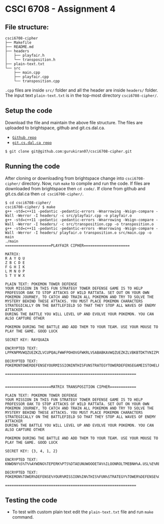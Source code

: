 # CSCI 6708 - Assignment 4

## File structure:

```
csci6708-cipher
├── Makefile
├── README.md
├── headers
│   ├── playfair.h
│   └── transposition.h
├── plain-text.txt
└── src
    ├── main.cpp
    ├── playfair.cpp
    └── transposition.cpp
```

`.cpp` files are inside `src/` folder and all the header are inside `headers/` folder. The input text `plain-text.txt` is in the top-most directory `csci6708-cipher/`.

## Setup the code

Download the file and maintain the above file structure. The files are uploaded to brightspace, github and git.cs.dal.ca.

- [`Github repo`](https://github.com/gurukiran07/csci6708-cipher)
- [`git.cs.dal.ca repo`](https://git.cs.dal.ca/jagata/csci6708-cipher)

```
$ git clone git@github.com:gurukiran07/csci6708-cipher.git
```

## Running the code

After cloning or downloading from brightspace change into `csci6708-cipher/` directory. Now, run `make` to compile and run the code. If files are downloaded from brightspace then `cd code/`. If clone from github and git.cs.dal.ca then `cd csci6708-cipher/`.

```
$ cd csci6708-cipher/
csci6708-cipher/ $ make
g++ -std=c++11 -pedantic -pedantic-errors -Wnarrowing -Wsign-compare -Wall -Werror -I headers/ -c src/playfair.cpp -o playfair.o
g++ -std=c++11 -pedantic -pedantic-errors -Wnarrowing -Wsign-compare -Wall -Werror -I headers/ -c src/transposition.cpp -o transposition.o
g++ -std=c++11 -pedantic -pedantic-errors -Wnarrowing -Wsign-compare -Wall -Werror -I headers/ playfair.o transposition.o src/main.cpp -o main
./main 
=====================PLAYFAIR CIPHER=====================

MATRIX:
R A Y Q U 
Z B C D E 
F G H I K 
L M N O P 
S T V W X 

PLAIN TEXT: POKEMON TOWER DEFENSE
YOUR MISSION IN THIS FUN STRATEGY TOWER DEFENSE GAME IS TO HELP PROFESSOR OAK TO STOP ATTACKS OF WILD RATTATA. SET OUT ON YOUR OWN POKEMON JOURNEY, TO CATCH AND TRAIN ALL POKEMON AND TRY TO SOLVE THE MYSTERY BEHIND THESE ATTACKS. YOU MUST PLACE POKEMON CHARACTERS STRATEGICALLY ON THE BATTLEFIELD SO THAT THEY STOP ALL WAVES OF ENEMY ATTACKER
DURING THE BATTLE YOU WILL LEVEL UP AND EVOLVE YOUR POKEMON. YOU CAN ALSO CAPTURE OTHER
 
POKEMON DURING THE BATTLE AND ADD THEM TO YOUR TEAM. USE YOUR MOUSE TO PLAY THE GAME. GOOD LUCK

SECRET KEY: RAYQUAZA

ENCRYPTED TEXT: LPPKNPMVWQZUEZKZLVCUPQALFWWFPOHOVGFWKRLVSABABKAVWQZUEZKZLVBKBTDKTVNIZPOULULIZXWLQLUGWMTVPLBAABEHWLISFOZQBAABABXZWMAXPOQNRAWQOLPIBPPOOWRAPCAVNDBAHNYMBWAYHORMMLPIBPPOYMBWAQWMWLNSBXKCNATVZUACCKHOBWKCXZBAABEHVRPQPATVLMYBKXPIBPPOHNYAYBXBZRTVAYXBHKBYORNRPOVGZCBASMZKKDOZWLVGBAVGCUTVPLRMOSYTZXLICPBPQYWAABEHZUEQQFMHVGZCBASMCUPQQOORORPZXCPRMUOCCXPMXCQNRALPPKNPVCPQBYMYSRNDUMXAUZMWKCULPIBPPOEQQFMHVGZCBASMBUOCQBBWKCTANQPQASBUPAXZQNRANPRXBXPLMRAVKCMBPBIMWIPREH

DECRYPTED TEXT: POKEMONTOWERDEFENSEYOURMISSIONINTHISFUNSTRATEGYTOWERDEFENSEGAMEISTOHELPQPROFESSOROAKTOSTOPATTACKSOFWILDRATTATASETOUTONYOUROWNPOKEMONIOURNEYTOCATCHANDTRAINALLPOKEMONANDTRYTOSOLVETHEMYSTERYBEHINDTHESEATTACKSYOUMUSTPLACEPOKEMONCHARACTERSSTRATEGICALQLYONTHEBATTLEFIELDSOTHATTHEYSTOPALLWAVESOFENEMYATQTACKERDURINGTHEBATTLEYOUWILQLQLEVELUPANDEVOLVEYOURPOKEMONYOUCANALSOCAPTUREOTHERPOKEMONDURINGTHEBATTLEANDADDTHEMTOYOURTEAMUSEYOURMOUSETOPLAYTHEGAMEGOODLUCK

============================================================


=====================MATRIX TRANSPOSITION CIPHER============

PLAIN TEXT: POKEMON TOWER DEFENSE
YOUR MISSION IN THIS FUN STRATEGY TOWER DEFENSE GAME IS TO HELP PROFESSOR OAK TO STOP ATTACKS OF WILD RATTATA. SET OUT ON YOUR OWN POKEMON JOURNEY, TO CATCH AND TRAIN ALL POKEMON AND TRY TO SOLVE THE MYSTERY BEHIND THESE ATTACKS. YOU MUST PLACE POKEMON CHARACTERS STRATEGICALLY ON THE BATTLEFIELD SO THAT THEY STOP ALL WAVES OF ENEMY ATTACKER
DURING THE BATTLE YOU WILL LEVEL UP AND EVOLVE YOUR POKEMON. YOU CAN ALSO CAPTURE OTHER
 
POKEMON DURING THE BATTLE AND ADD THEM TO YOUR TEAM. USE YOUR MOUSE TO PLAY THE GAME. GOOD LUCK

SECRET KEY: {3, 4, 1, 2} 

ENCRYPTED TEXT: KNWDNY%S%T%%AYWDNG%TEPERK%PTS%DTAEUNUWOOOETA%%ILOONROLTMEBNH%A.USL%E%RESTCY%%TI%T%YOLA%EYTEUGET%%LVUNVEUOOYCA%T%E%E%ITBLNDHTOT.EUO%P%%EOL%E%EESOMIIHFST%EESAIOLRS%%S%A%W%T.TT%RNKNUYOTATNLKNDY%VHYREDEAC%%TAPMCARTEA%TBLESHT%PLVON%ARR%%TYW%EPDO%RKNOALCUORPMDNHAEDDEOUE%%RUTLTG.OU%PMTRFEUIONIUTETRFEMS%POSOTTACOIRA%%%Y%%E%R,%CNR%%E%%%SEESYH%STKYM%COOHCSRGLOHAELOAHS%%EFEAC%ITBLOILL%%LY%E.UNSART%OOUGET%%%M%RAUY%SOAHA%DCOOO%E%RSN%SNRGO%E%E%H%FOAOOTKFLATSOOOOPMJN%CHDAAPMATTO%%T%ITETSOUPEKNAT%AILNETFD%TETAWS%MTKDNHAEULE%AEVOPM%%%OPEH%KNR%%TAAT%Y%MSOME%YEMG%K

DECRYPTED TEXT: POKEMON%TOWER%DEFENSE%YOUR%MISSION%IN%THIS%FUN%STRATEGY%TOWER%DEFENSE%GAME%IS%TO%HELP%PROFESSOR%OAK%TO%STOP%ATTACKS%OF%WILD%RATTATA.%SET%OUT%ON%YOUR%OWN%POKEMON%JOURNEY,%TO%CATCH%AND%TRAIN%ALL%POKEMON%AND%TRY%TO%SOLVE%THE%MYSTERY%BEHIND%THESE%ATTACKS.%YOU%MUST%PLACE%POKEMON%CHARACTERS%STRATEGICALLY%ON%THE%BATTLEFIELD%SO%THAT%THEY%STOP%ALL%WAVES%OF%ENEMY%ATTACKER%DURING%THE%BATTLE%YOU%WILL%LEVEL%UP%AND%EVOLVE%YOUR%POKEMON.%YOU%CAN%ALSO%CAPTURE%OTHER%%%POKEMON%DURING%THE%BATTLE%AND%ADD%THEM%TO%YOUR%TEAM.%USE%YOUR%MOUSE%TO%PLAY%THE%GAME.%GOOD%LUCK%%

============================================================

```

## Testing the code

- To test with custom plain text edit the `plain-text.txt` file and run `make` command.
